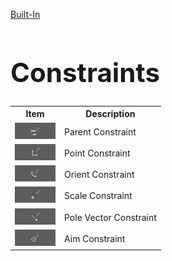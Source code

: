 [Built-In](builtIn.md)

<h1 style="font-size:3em">Constraints</h1>

<table>
  <tr>
    <th>Item</th>
    <th>Description</th>
  </tr>
  <tr>
    <td><img src = "./images/Constraints/1.png"></img></td>
    <td>Parent Constraint</td>
  </tr>
  <tr>
    <td><img src = "./images/Constraints/2.png"></img></td>
    <td>Point Constraint</td>
  </tr>
  <tr>
    <td><img src = "./images/Constraints/3.png"></img></td>
    <td>Orient Constraint</td>
  </tr>
  <tr>
    <td><img src = "./images/Constraints/4.png"></img></td>
    <td>Scale Constraint</td>
  </tr>
  <tr>
    <td><img src = "./images/Constraints/5.png"></img></td>
    <td>Pole Vector Constraint</td>
  </tr>
  <tr>
    <td><img src = "./images/Constraints/6.png"></img></td>
    <td>Aim Constraint</td>
  </tr>
</table>
